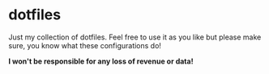 # dotfiles

Just my collection of dotfiles. Feel free to use it as you like but please make sure, you know what these configurations
do!

**I won't be responsible for any loss of revenue or data!**
